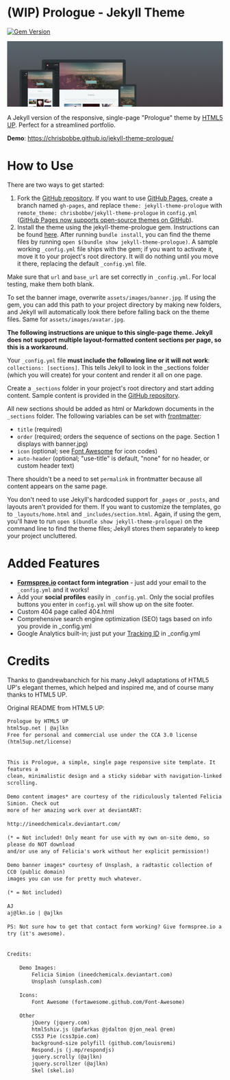 # (WIP) Prologue - Jekyll Theme

[![Gem Version](https://badge.fury.io/rb/jekyll-theme-prologue.svg)](https://badge.fury.io/rb/jekyll-theme-prologue)

![Prologue Theme](assets/images/screenshot.png "Prologue Theme Screenshot")

A Jekyll version of the responsive, single-page "Prologue" theme by [HTML5 UP](https://html5up.net/). Perfect for a streamlined portfolio.

**Demo**: https://chrisbobbe.github.io/jekyll-theme-prologue/

# How to Use

There are two ways to get started:

1. Fork the [GitHub repository](https://github.com/chrisbobbe/jekyll-theme-prologue). If you want to use [GitHub Pages](https://pages.github.com/), create a branch named `gh-pages`, and replace `theme: jekyll-theme-prologue` with `remote_theme: chrisbobbe/jekyll-theme-prologue` in `config.yml	`([GitHub Pages now supports open-source themes on GitHub](https://github.com/blog/2464-use-any-theme-with-github-pages)).
2. Install the theme using the jekyll-theme-prologue gem. Instructions can be found [here](https://jekyllrb.com/docs/themes/#installing-a-theme). After running `bundle install`, you can find the theme files by running `open $(bundle show jekyll-theme-prologue)`.  A sample working `_config.yml` file ships with the gem; if you want to activate it, move it to your project's root directory. It will do nothing until you move it there, replacing the default `_config.yml` file.

Make sure that `url` and `base_url` are set correctly in `_config.yml`. For local testing, make them both blank.

To set the banner image, overwrite `assets/images/banner.jpg`. If using the gem, you can add this path to your project directory by making new folders, and Jekyll will automatically look there before falling back on the theme files. Same for `assets/images/avatar.jpg`.

**The following instructions are unique to this single-page theme. Jekyll does not support multiple layout-formatted content sections per page, so this is a workaround.**

Your `_config.yml` file **must include the following line or it will not work**: `collections: [sections]`. This tells Jekyll to look in the _sections folder (which you will create) for your content and render it all on one page.

Create a `_sections` folder in your project's root directory and start adding content. Sample content is provided in the [GitHub repository](https://github.com/chrisbobbe/jekyll-theme-prologue).

All new sections should be added as html or Markdown documents in the `_sections` folder. The following variables can be set with [frontmatter](https://jekyllrb.com/docs/frontmatter/):
- `title` (required)
- `order` (required; orders the sequence of sections on the page. Section 1 displays with banner.jpg)
- `icon` (optional; see [Font Awesome](http://fontawesome.io/icons/) for icon codes)
- `auto-header` (optional; "use-title" is default, "none" for no header, or custom header text)

There shouldn't be a need to set `permalink` in frontmatter because all content appears on the same page.

You don't need to use Jekyll's hardcoded support for `_pages` or `_posts`, and layouts aren't provided for them. If you want to customize the templates, go to `_layouts/home.html` and `_includes/section.html`. Again, if using the gem, you'll have to run `open $(bundle show jekyll-theme-prologue)` on the command line to find the theme files; Jekyll stores them separately to keep your project uncluttered.

# Added Features

* **[Formspree.io](https://formspree.io/) contact form integration** - just add your email to the `_config.yml` and it works!
* Add your **social profiles** easily in `_config.yml`. Only the social profiles buttons you enter in `config.yml` will show up on the site footer.
* Custom 404 page called 404.html
* Comprehensive search engine optimization (SEO) tags based on info you provide in _config.yml
* Google Analytics built-in; just put your [Tracking ID](https://support.google.com/analytics/answer/1008080?hl=en) in _config.yml

# Credits

Thanks to @andrewbanchich for his many Jekyll adaptations of HTML5 UP's elegant themes, which helped and inspired me, and of course many thanks to HTML5 UP.

Original README from HTML5 UP:

```
Prologue by HTML5 UP
html5up.net | @ajlkn
Free for personal and commercial use under the CCA 3.0 license (html5up.net/license)


This is Prologue, a simple, single page responsive site template. It features a
clean, minimalistic design and a sticky sidebar with navigation-linked scrolling.

Demo content images* are courtesy of the ridiculously talented Felicia Simion. Check out
more of her amazing work over at deviantART:

http://ineedchemicalx.deviantart.com/

(* = Not included! Only meant for use with my own on-site demo, so please do NOT download
and/or use any of Felicia's work without her explicit permission!)

Demo banner images* courtesy of Unsplash, a radtastic collection of CC0 (public domain)
images you can use for pretty much whatever.

(* = Not included)

AJ
aj@lkn.io | @ajlkn

PS: Not sure how to get that contact form working? Give formspree.io a try (it's awesome).


Credits:

	Demo Images:
		Felicia Simion (ineedchemicalx.deviantart.com)
		Unsplash (unsplash.com)

	Icons:
		Font Awesome (fortawesome.github.com/Font-Awesome)

	Other
		jQuery (jquery.com)
		html5shiv.js (@afarkas @jdalton @jon_neal @rem)
		CSS3 Pie (css3pie.com)
		background-size polyfill (github.com/louisremi)
		Respond.js (j.mp/respondjs)
		jquery.scrolly (@ajlkn)
		jquery.scrollzer (@ajlkn)
		Skel (skel.io)
```
